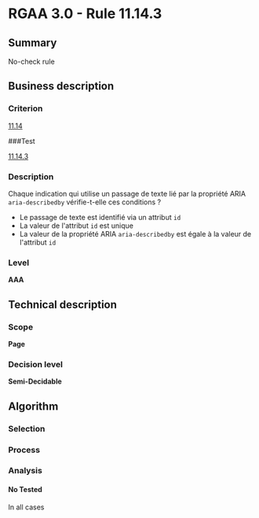 # RGAA 3.0 -  Rule 11.14.3

## Summary

No-check rule

## Business description

### Criterion

[11.14](http://disic.github.io/rgaa_referentiel_en/RGAA3.0_Criteria_English_version_v1.html#crit-11-14)

###Test

[11.14.3](http://disic.github.io/rgaa_referentiel_en/RGAA3.0_Criteria_English_version_v1.html#test-11.14.3)

### Description

Chaque indication qui utilise un passage de texte li&eacute; par la propri&eacute;t&eacute; ARIA `aria-describedby` v&eacute;rifie-t-elle ces conditions ? 
 
 * Le passage de texte est identifi&eacute; via un attribut `id` 
 * La valeur de l'attribut `id` est unique 
 * La valeur de la propri&eacute;t&eacute; ARIA `aria-describedby` est &eacute;gale &agrave; la valeur de l'attribut `id` 


### Level

**AAA**

## Technical description

### Scope

**Page**

### Decision level

**Semi-Decidable**

## Algorithm

### Selection

### Process

### Analysis

#### No Tested 

In all cases
